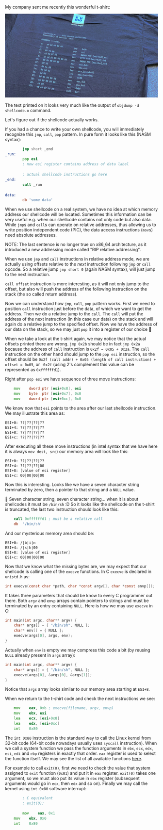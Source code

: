 

My company sent me recently this wonderful t-shirt:

![t-shirt picture](imgs/tshirt.jpeg)

The text printed on it looks very much like the output of `objdump -d shellcode.o` command.

Let's figure out if the shellcode actually works.

If you had a chance to write your own shellcode, you will immediately recognize this `jmp`, `call`, `pop` pattern.
In pure form it looks like this (NASM syntax):
```asm
        jmp short _end
_run:
        pop esi
        ; now esi register contains address of data label

        ; actual shellcode instructions go here
_end:
        call _run 

data:
        db 'some data'
```
When we use shellcode on a real system, we have no idea at which memory address our shellcode will be located. Sometimes this information can be very useful e.g. when our shellcode contains not only code but also data.
While `jmp`s and `call`s can operate on relative addresses, thus allowing us to write position independent code (PIC), the data access instructions (`mov`s) need absolute addresses. 

NOTE: The last sentence is no longer true on x86_64 architecture, as it introduced a new addressing mode called "RIP relative addressing".

When we use `jmp` and `call` instructions in relative address mode, we are actually using offsets relative to the _next_ instruction following `jmp` or `call` opcode.
So a relative jump `jmp short 0` (again NASM syntax), will just jump to the next instruction.

`call offset` instruction is more interesting, as it will not only jump to the offset, but also will push the address of the following instruction on the stack (the so called return address).

Now we can understand how `jmp`, `call`, `pop` pattern works.
First we need to position `call` instruction just before the data, of which we want to get the address. Then we do a relative jump to the `call`. The `call` will put the address of the next instruction (in this case our data) on the stack and will again do a relative jump to the specified offset. Now we have the address of our data on the stack, so we may just `pop` it into a register of our choice :tada:

When we take a look at the t-shirt again, we may notice that the actual offsets printed there are wrong. `jmp 0x2b` should be in fact `jmp 0x2a` because the address of `call` instruction is `0x2f = 0x05 + 0x2a`. The `call` instruction on the other hand should jump to the `pop esi` instruction, so the offset should be `0x2f (call addr) + 0x05 (length of call instruction) + offset = 0x05`, or `-0x2f` (using 2's complement this value can be represented as `0xffffffd1`).

Right after `pop esi` we have sequence of three move instructions:
```asm
	mov    dword ptr [esi+0x8], esi
	mov    byte  ptr [esi+0x7], 0x0
	mov    dword ptr [esi+0xc], 0x0
```
We know now that `esi` points to the area after our last shellcode instruction.
We may illustrate this area as:
```
ESI+0: ??|??|??|?? 
ESI+4: ??|??|??|??
ESI+8: ??|??|??|??
ESI+c: ??|??|??|??
```
After executing all these move instructions (in intel syntax that we have here it is always `mov dest, src`) our memory area will look like this:
```
ESI+0: ??|??|??|?? 
ESI+4: ??|??|??|00
ESI+8: [value of esi register]
ESI+c: 00|00|00|00
```

Now this is interesting. Looks like we have a seven character string terminated by zero, then a pointer to that string and a `NULL` value.

:thinking: Seven character string, seven character string...  when it is about shellcodes it must be `/bin/sh` :D So it looks like the shellcode on the t-shirt is truncated, the last two instruction should look like this:
```asm
	call 0xffffffd1 ; must be a relative call
	db  '/bin/sh'
```
And our mysterious memory area should be:
```
ESI+0: /|b|i|n 
ESI+4: /|s|h|00
ESI+8: [value of esi register]
ESI+c: 00|00|00|00
```

Now that we know what the missing bytes are, we may expect that our shellcode is calling one of the `execve` functions.
In C `execve` is declared in `unistd.h` as:
```c
int execve(const char *path, char *const argv[], char *const envp[]);
```
It takes three parameters that should be know to every C programmer out there.
Both `argv` and `envp` arrays contain pointers to strings and must be terminated
by an entry containing `NULL`. Here is how we may use `execve` in C:
```c
int main(int argc, char** argv) {
	char* args[] = { "/bin/sh", NULL };
	char* env[] = { NULL };
	execve(args[0], args, env);
}
```
Actually when `env` is empty we may compress this code a bit (by reusing `NULL` already present in `args` array):
```c
int main(int argc, char** argv) {
	char* args[] = { "/bin/sh", NULL };
	execve(args[0], &args[0], &args[1]);
}
```
Notice that `args` array looks similar to our memory area starting at `ESI+8`.

When we return to the t-shirt code and check the next instructions we see:
```asm
	mov    eax, 0xb ; execve(filename, argv, envp)
	mov    ebx, esi 
	lea    ecx, [esi+0x8] 
	lea    edx, [esi+0xc]
	int    0x80
```
The `int 0x80` instruction is the standard way to call the Linux kernel from 32-bit code (64-bit code nowadays usually uses `syscall` instruction).
When we call a system function we pass the function arguments in
`ebx`, `ecx`, `edx`, `esi`, `edi` and `ebp` registers in exactly that order.
`eax` register is used to select the function itself. We may see the list of all available functions [here](https://chromium.googlesource.com/chromiumos/docs/+/master/constants/syscalls.md#x86-32_bit).

For example to call `exit(0)`, first we need to check the value that system assigned to `exit` function (`0x01`) and put it in `eax` register.
`exit(0)` takes one argument, so we must also put its value in `ebx` register
(subsequent arguments would go in `ecx`, then `edx` and so on).
Finally we may call the kernel using `int 0x80` software interrupt:
```asm
        ; C equivalent
        ; exit(0);

        mov    eax, 0x1
	mov    ebx, 0x0
	int    0x80
```